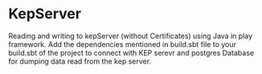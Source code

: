 # KepServer
Reading and writing to kepServer (without Certificates) using Java in play framework.
Add the dependencies mentioned in build.sbt file to your build.sbt of the project to connect with KEP serevr and postgres Database for dumping data read from the kep server.
